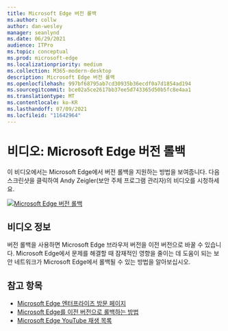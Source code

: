 ```yaml
---
title: Microsoft Edge 버전 롤백
ms.author: collw
author: dan-wesley
manager: seanlynd
ms.date: 06/29/2021
audience: ITPro
ms.topic: conceptual
ms.prod: microsoft-edge
ms.localizationpriority: medium
ms.collection: M365-modern-desktop
description: Microsoft Edge 버전 롤백
ms.openlocfilehash: 997bf68795ab7cd30935b36ecdf0a7d1854ad194
ms.sourcegitcommit: bce02a5ce2617bb37ee5d743365d50b5fc8e4aa1
ms.translationtype: MT
ms.contentlocale: ko-KR
ms.lasthandoff: 07/09/2021
ms.locfileid: "11642964"
---
```

# <a name="video-microsoft-edge-version-rollback"></a>비디오: Microsoft Edge 버전 롤백

이 비디오에서는 Microsoft Edge에서 버전 롤백을 지원하는 방법을 보여줍니다. 다음 스크린샷을 클릭하여 Andy Zeigler(보안 주체 프로그램 관리자)의 비디오를 시청하세요.

[![Microsoft Edge 버전 롤백](media/microsoft-edge-video-version-rollback/0.png)](http://www.youtube.com/watch?v=pXhXHvKUa_c "Microsoft Edge version rollback")

## <a name="about-the-video"></a>비디오 정보

버전 롤백을 사용하면 Microsoft Edge 브라우저 버전을 이전 버전으로 바꿀 수 있습니다. Microsoft Edge에서 문제를 해결할 때 잠재적인 영향을 줄이는 데 도움이 되는 보안 네트워크가 Microsoft Edge에서 롤백될 수 있는 방법을 알아보십시오.

## <a name="see-also"></a>참고 항목

- [Microsoft Edge 엔터프라이즈 방문 페이지](https://aka.ms/EdgeEnterprise)
- [Microsoft Edge를 이전 버전으로 롤백하는 방법](edge-learnmore-rollback.md)
- [Microsoft Edge YouTube 재생 목록](https://www.youtube.com/playlist?list=PLXtHYVsvn_b-uXh1tMeYpT-0iD8tD3tFy)
